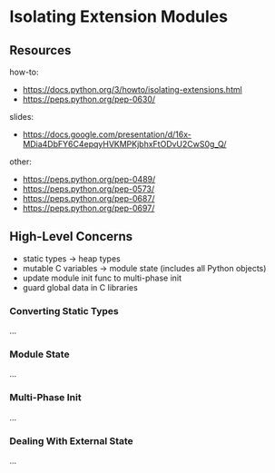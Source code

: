 # Isolating Extension Modules


## Resources

how-to:

* https://docs.python.org/3/howto/isolating-extensions.html
* https://peps.python.org/pep-0630/

slides:

* https://docs.google.com/presentation/d/16x-MDia4DbFY6C4epqyHVKMPKjbhxFtODvU2CwS0g_Q/

other:

* https://peps.python.org/pep-0489/
* https://peps.python.org/pep-0573/
* https://peps.python.org/pep-0687/
* https://peps.python.org/pep-0697/


## High-Level Concerns

* static types -> heap types
* mutable C variables -> module state  (includes all Python objects)
* update module init func to multi-phase init
* guard global data in C libraries

### Converting Static Types

...

### Module State

...

### Multi-Phase Init

...

### Dealing With External State

...
